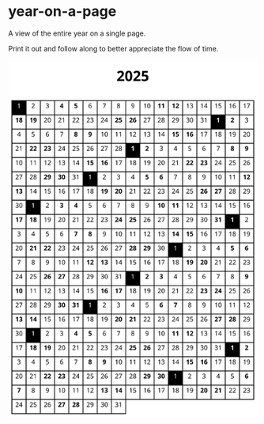 # year-on-a-page

A view of the entire year on a single page.

Print it out and follow along to better appreciate the flow of time.

<p align="center">
  <a href="renders/pdf/2025-default.pdf"><img src="renders/svg/2025-default.svg" /></a>
</p>
